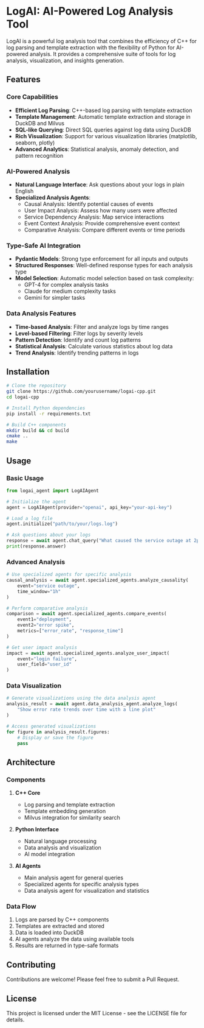 # LogAI: AI-Powered Log Analysis Tool

LogAI is a powerful log analysis tool that combines the efficiency of C++ for log parsing and template extraction with the flexibility of Python for AI-powered analysis. It provides a comprehensive suite of tools for log analysis, visualization, and insights generation.

## Features

### Core Capabilities
- **Efficient Log Parsing**: C++-based log parsing with template extraction
- **Template Management**: Automatic template extraction and storage in DuckDB and Milvus
- **SQL-like Querying**: Direct SQL queries against log data using DuckDB
- **Rich Visualization**: Support for various visualization libraries (matplotlib, seaborn, plotly)
- **Advanced Analytics**: Statistical analysis, anomaly detection, and pattern recognition

### AI-Powered Analysis
- **Natural Language Interface**: Ask questions about your logs in plain English
- **Specialized Analysis Agents**:
  - Causal Analysis: Identify potential causes of events
  - User Impact Analysis: Assess how many users were affected
  - Service Dependency Analysis: Map service interactions
  - Event Context Analysis: Provide comprehensive event context
  - Comparative Analysis: Compare different events or time periods

### Type-Safe AI Integration
- **Pydantic Models**: Strong type enforcement for all inputs and outputs
- **Structured Responses**: Well-defined response types for each analysis type
- **Model Selection**: Automatic model selection based on task complexity:
  - GPT-4 for complex analysis tasks
  - Claude for medium complexity tasks
  - Gemini for simpler tasks

### Data Analysis Features
- **Time-based Analysis**: Filter and analyze logs by time ranges
- **Level-based Filtering**: Filter logs by severity levels
- **Pattern Detection**: Identify and count log patterns
- **Statistical Analysis**: Calculate various statistics about log data
- **Trend Analysis**: Identify trending patterns in logs

## Installation

```bash
# Clone the repository
git clone https://github.com/yourusername/logai-cpp.git
cd logai-cpp

# Install Python dependencies
pip install -r requirements.txt

# Build C++ components
mkdir build && cd build
cmake ..
make
```

## Usage

### Basic Usage

```python
from logai_agent import LogAIAgent

# Initialize the agent
agent = LogAIAgent(provider="openai", api_key="your-api-key")

# Load a log file
agent.initialize("path/to/your/logs.log")

# Ask questions about your logs
response = await agent.chat_query("What caused the service outage at 2pm?")
print(response.answer)
```

### Advanced Analysis

```python
# Use specialized agents for specific analysis
causal_analysis = await agent.specialized_agents.analyze_causality(
    event="service outage",
    time_window="1h"
)

# Perform comparative analysis
comparison = await agent.specialized_agents.compare_events(
    event1="deployment",
    event2="error spike",
    metrics=["error_rate", "response_time"]
)

# Get user impact analysis
impact = await agent.specialized_agents.analyze_user_impact(
    event="login failure",
    user_field="user_id"
)
```

### Data Visualization

```python
# Generate visualizations using the data analysis agent
analysis_result = await agent.data_analysis_agent.analyze_logs(
    "Show error rate trends over time with a line plot"
)

# Access generated visualizations
for figure in analysis_result.figures:
    # Display or save the figure
    pass
```

## Architecture

### Components
1. **C++ Core**
   - Log parsing and template extraction
   - Template embedding generation
   - Milvus integration for similarity search

2. **Python Interface**
   - Natural language processing
   - Data analysis and visualization
   - AI model integration

3. **AI Agents**
   - Main analysis agent for general queries
   - Specialized agents for specific analysis types
   - Data analysis agent for visualization and statistics

### Data Flow
1. Logs are parsed by C++ components
2. Templates are extracted and stored
3. Data is loaded into DuckDB
4. AI agents analyze the data using available tools
5. Results are returned in type-safe formats

## Contributing

Contributions are welcome! Please feel free to submit a Pull Request.

## License

This project is licensed under the MIT License - see the LICENSE file for details. 